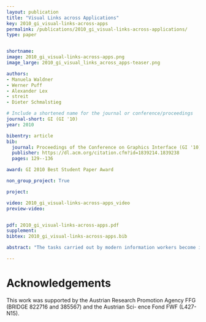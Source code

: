 ```yaml
---
layout: publication
title: "Visual Links across Applications"
key: 2010_gi_visual-links-across-apps
permalink: /publications/2010_gi_visual-links-across-applications/
type: paper


shortname:
image: 2010_gi_visual-links-across-apps.png
image_large: 2010_gi_visual_links_across_apps-teaser.png

authors:
- Manuela Waldner
- Werner Puff
- Alexander Lex
- streit
- Dieter Schmalstieg

# Include a shortened name for the journal or conference/proceedings
journal-short: GI (GI '10)
year: 2010

bibentry: article
bib:
  journal: Proceedings of the Conference on Graphics Interface (GI '10)
  publisher: https://dl.acm.org/citation.cfm?id=1839214.1839238
  pages: 129--136

award: GI 2010 Best Student Paper Award 

non_group_project: True

project:

video: 2010_gi_visual-links-across-apps_video
preview-video:


pdf: 2010_gi_visual-links-across-apps.pdf
supplement:
bibtex: 2010_gi_visual-links-across-apps.bib

abstract: "The tasks carried out by modern information workers become in- creasingly complex and time-consuming. They often require to evaluate, interpret, and compare information from different sources presented in multiple application windows. With large, high res- olution displays, multiple application windows can be arranged in a way so that a large amount of information is visible simultane- ously. However, individual application windows’ contents and vi- sual representations are isolated and relations between information items contained in these windows are not explicit. Thus, relating and comparing information across applications has to be executed manually by the user, which is a tedious and error-prone task. In this paper we present visual links connecting related pieces of information across application windows and thereby guiding the user’s attention to relevant information. Applications are coordi- nated by a management application accessible via a light-weight interface. User selections are synchronized across registered appli- cations and visual links are rendered on top of the desktop content by a window manager. Initial user feedback was very positive and indicates that visual links improve task efficiency when analyzing information from multiple sources."

---
```


# Acknowledgements
This work was supported by the Austrian Research Promotion Agency FFG (BRIDGE 822716 and 385567) and the Austrian Sci- ence Fond FWF (L427-N15).
